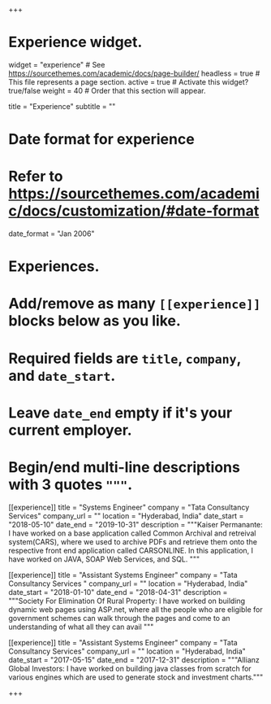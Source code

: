 +++
# Experience widget.
widget = "experience"  # See https://sourcethemes.com/academic/docs/page-builder/
headless = true  # This file represents a page section.
active = true  # Activate this widget? true/false
weight = 40  # Order that this section will appear.

title = "Experience"
subtitle = ""

# Date format for experience
#   Refer to https://sourcethemes.com/academic/docs/customization/#date-format
date_format = "Jan 2006"

# Experiences.
#   Add/remove as many `[[experience]]` blocks below as you like.
#   Required fields are `title`, `company`, and `date_start`.
#   Leave `date_end` empty if it's your current employer.
#   Begin/end multi-line descriptions with 3 quotes `"""`.
[[experience]]
  title = "Systems Engineer"
  company = "Tata Consultancy Services"
  company_url = ""
  location = "Hyderabad, India"
  date_start = "2018-05-10"
  date_end = "2019-10-31"
  description = """Kaiser Permanante: I have worked on a base application called Common Archival and retreival system(CARS), where we used to archive PDFs and retrieve them onto the respective front end application called CARSONLINE. In this application, I have worked on JAVA, SOAP Web Services, and SQL. """

[[experience]]
  title = "Assistant Systems Engineer"
  company = "Tata Consultancy Services "
  company_url = ""
  location = "Hyderabad, India"
  date_start = "2018-01-10"
  date_end = "2018-04-31"
  description = """Society For Elimination Of Rural Property: I have worked on building dynamic web pages using ASP.net, where all the people who are eligible for government schemes can walk through the pages and come to an understanding of what all they can avail """

[[experience]]
  title = "Assistant Systems Engineer"
  company = "Tata Consultancy Services"
  company_url = ""
  location = "Hyderabad, India"
  date_start = "2017-05-15"
  date_end = "2017-12-31"
  description = """Allianz Global Investors: I have worked on building java classes from scratch for various engines which are used to generate stock and investment charts."""



+++
